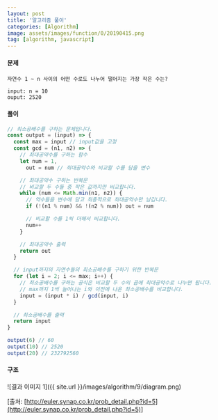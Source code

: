```yaml
---
layout: post
title: '알고리즘 풀이'
categories: [Algorithm]
image: assets/images/function/0/20190415.png
tag: [algorithm, javascript]
---
```


#### 문제

```
자연수 1 ~ n 사이의 어떤 수로도 나누어 떨어지는 가장 작은 수는?

input: n = 10
ouput: 2520
```

#### 풀이

```javascript
// 최소공배수를 구하는 문제입니다.
const output = (input) => {
  const max = input // input값을 고정
  const gcd = (n1, n2) => {
    // 최대공약수를 구하는 함수
    let num = 1,
      out = num // 최대공약수와 비교할 수를 담을 변수

    // 최대공약수 구하는 반복문
    // 비교할 두 수들 중 작은 값까지만 비교합니다.
    while (num <= Math.min(n1, n2)) {
      // 약수들을 변수에 담고 최종적으로 최대공약수만 남깁니다.
      if (!(n1 % num) && !(n2 % num)) out = num

      // 비교할 수를 1씩 더해서 비교합니다.
      num++
    }

    // 최대공약수 출력
    return out
  }

  // input까지의 자연수들의 최소공배수를 구하기 위한 반복문
  for (let i = 2; i <= max; i++) {
    // 최소공배수를 구하는 공식은 비교할 두 수의 곱에 최대공약수로 나누면 됩니다.
    // max까지 1씩 늘어나는 i와 이전에 나온 최소공배수를 비교합니다.
    input = (input * i) / gcd(input, i)
  }

  // 최소공배수를 출력
  return input
}

output(6) // 60
output(10) // 2520
output(20) // 232792560
```

#### 구조

![결과 이미지 1]({{ site.url }}/images/algorithm/9/diagram.png)

[출처: [http://euler.synap.co.kr/prob_detail.php?id=5](http://euler.synap.co.kr/prob_detail.php?id=5)]
